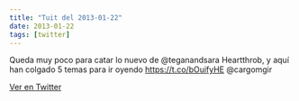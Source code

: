 ```yaml
---
title: "Tuit del 2013-01-22"
date: 2013-01-22
tags: [twitter]
---
```


Queda muy poco para catar lo nuevo de @teganandsara Heartthrob, y aquí han colgado 5 temas para ir oyendo https://t.co/bOuifyHE @cargomgir



[Ver en Twitter](https://twitter.com/i/web/status/293769500191506434)
